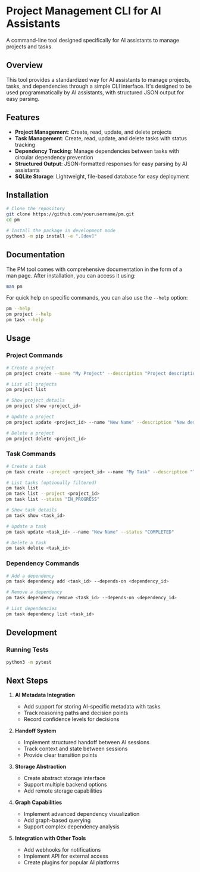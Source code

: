 # Project Management CLI for AI Assistants

A command-line tool designed specifically for AI assistants to manage projects and tasks.

## Overview

This tool provides a standardized way for AI assistants to manage projects, tasks, and dependencies through a simple CLI interface. It's designed to be used programmatically by AI assistants, with structured JSON output for easy parsing.

## Features

- **Project Management**: Create, read, update, and delete projects
- **Task Management**: Create, read, update, and delete tasks with status tracking
- **Dependency Tracking**: Manage dependencies between tasks with circular dependency prevention
- **Structured Output**: JSON-formatted responses for easy parsing by AI assistants
- **SQLite Storage**: Lightweight, file-based database for easy deployment

## Installation

```bash
# Clone the repository
git clone https://github.com/yourusername/pm.git
cd pm

# Install the package in development mode
python3 -m pip install -e ".[dev]"
```

## Documentation

The PM tool comes with comprehensive documentation in the form of a man page. After installation, you can access it using:

```bash
man pm
```

For quick help on specific commands, you can also use the `--help` option:

```bash
pm --help
pm project --help
pm task --help
```

## Usage

### Project Commands

```bash
# Create a project
pm project create --name "My Project" --description "Project description"

# List all projects
pm project list

# Show project details
pm project show <project_id>

# Update a project
pm project update <project_id> --name "New Name" --description "New description"

# Delete a project
pm project delete <project_id>
```

### Task Commands

```bash
# Create a task
pm task create --project <project_id> --name "My Task" --description "Task description" --status "NOT_STARTED"

# List tasks (optionally filtered)
pm task list
pm task list --project <project_id>
pm task list --status "IN_PROGRESS"

# Show task details
pm task show <task_id>

# Update a task
pm task update <task_id> --name "New Name" --status "COMPLETED"

# Delete a task
pm task delete <task_id>
```

### Dependency Commands

```bash
# Add a dependency
pm task dependency add <task_id> --depends-on <dependency_id>

# Remove a dependency
pm task dependency remove <task_id> --depends-on <dependency_id>

# List dependencies
pm task dependency list <task_id>
```

## Development

### Running Tests

```bash
python3 -m pytest
```

## Next Steps

1. **AI Metadata Integration**

   - Add support for storing AI-specific metadata with tasks
   - Track reasoning paths and decision points
   - Record confidence levels for decisions

2. **Handoff System**

   - Implement structured handoff between AI sessions
   - Track context and state between sessions
   - Provide clear transition points

3. **Storage Abstraction**

   - Create abstract storage interface
   - Support multiple backend options
   - Add remote storage capabilities

4. **Graph Capabilities**

   - Implement advanced dependency visualization
   - Add graph-based querying
   - Support complex dependency analysis

5. **Integration with Other Tools**
   - Add webhooks for notifications
   - Implement API for external access
   - Create plugins for popular AI platforms
